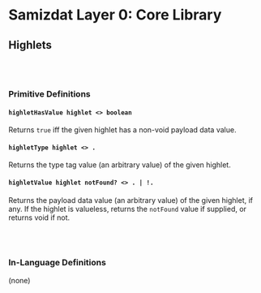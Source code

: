 Samizdat Layer 0: Core Library
==============================

Highlets
--------

<br><br>
### Primitive Definitions

#### `highletHasValue highlet <> boolean`

Returns `true` iff the given highlet has a non-void payload data value.

#### `highletType highlet <> .`

Returns the type tag value (an arbitrary value) of the given highlet.

#### `highletValue highlet notFound? <> . | !.`

Returns the payload data value (an arbitrary value) of the given
highlet, if any. If the highlet is valueless, returns the `notFound`
value if supplied, or returns void if not.


<br><br>
### In-Language Definitions

(none)
